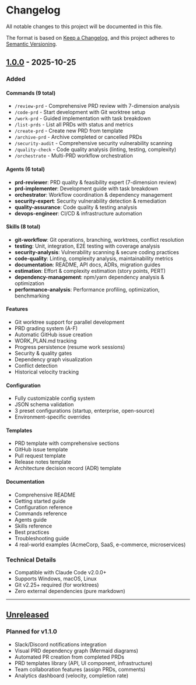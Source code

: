# Changelog

All notable changes to this project will be documented in this file.

The format is based on [Keep a Changelog](https://keepachangelog.com/en/1.0.0/),
and this project adheres to [Semantic Versioning](https://semver.org/spec/v2.0.0.html).

## [1.0.0] - 2025-10-25

### Added

#### Commands (9 total)
- `/review-prd` - Comprehensive PRD review with 7-dimension analysis
- `/code-prd` - Start development with Git worktree setup
- `/work-prd` - Guided implementation with task breakdown
- `/list-prds` - List all PRDs with status and metrics
- `/create-prd` - Create new PRD from template
- `/archive-prd` - Archive completed or cancelled PRDs
- `/security-audit` - Comprehensive security vulnerability scanning
- `/quality-check` - Code quality analysis (linting, testing, complexity)
- `/orchestrate` - Multi-PRD workflow orchestration

#### Agents (6 total)
- **prd-reviewer**: PRD quality & feasibility expert (7-dimension review)
- **prd-implementer**: Development guide with task breakdown
- **orchestrator**: Workflow coordination & dependency management
- **security-expert**: Security vulnerability detection & remediation
- **quality-assurance**: Code quality & testing analysis
- **devops-engineer**: CI/CD & infrastructure automation

#### Skills (8 total)
- **git-workflow**: Git operations, branching, worktrees, conflict resolution
- **testing**: Unit, integration, E2E testing with coverage analysis
- **security-analysis**: Vulnerability scanning & secure coding practices
- **code-quality**: Linting, complexity analysis, maintainability metrics
- **documentation**: README, API docs, ADRs, migration guides
- **estimation**: Effort & complexity estimation (story points, PERT)
- **dependency-management**: npm/yarn dependency analysis & optimization
- **performance-analysis**: Performance profiling, optimization, benchmarking

#### Features
- Git worktree support for parallel development
- PRD grading system (A-F)
- Automatic GitHub issue creation
- WORK_PLAN.md tracking
- Progress persistence (resume work sessions)
- Security & quality gates
- Dependency graph visualization
- Conflict detection
- Historical velocity tracking

#### Configuration
- Fully customizable config system
- JSON schema validation
- 3 preset configurations (startup, enterprise, open-source)
- Environment-specific overrides

#### Templates
- PRD template with comprehensive sections
- GitHub issue template
- Pull request template
- Release notes template
- Architecture decision record (ADR) template

#### Documentation
- Comprehensive README
- Getting started guide
- Configuration reference
- Commands reference
- Agents guide
- Skills reference
- Best practices
- Troubleshooting guide
- 4 real-world examples (AcmeCorp, SaaS, e-commerce, microservices)

### Technical Details
- Compatible with Claude Code v2.0.0+
- Supports Windows, macOS, Linux
- Git v2.25+ required (for worktrees)
- Zero external dependencies (pure markdown)

---

## [Unreleased]

### Planned for v1.1.0
- Slack/Discord notifications integration
- Visual PRD dependency graph (Mermaid diagrams)
- Automated PR creation from completed PRDs
- PRD templates library (API, UI component, infrastructure)
- Team collaboration features (assign PRDs, comments)
- Analytics dashboard (velocity, completion rate)

[1.0.0]: https://github.com/Yassinello/claude-prd-workflow/releases/tag/v1.0.0
[Unreleased]: https://github.com/Yassinello/claude-prd-workflow/compare/v1.0.0...HEAD

